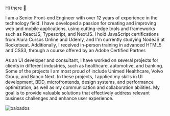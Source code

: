 Hi there 👋

I am a Senior Front-end Engineer with over 12 years of experience in the technology field. I have developed a passion for creating and improving web and mobile applications, using cutting-edge tools and frameworks such as ReactJS, Typescript, and NextJS. I hold JavaScript certifications from Alura Cursos Online and Udemy, and I'm currently studying NodeJS at Rocketseat. Additionally, I received in-person training in advanced HTML5 and CSS3, through a course offered by an Adobe Certified Partner.

As an UI developer and consultant, I have worked on several projects for clients in different industries, such as healthcare, automotive, and banking. Some of the projects I am most proud of include Unimed Healthcare, Volvo Group, and Banco Next. In these projects, I applied my skills in UI development, BDD, microfrontends, design systems, and performance optimization, as well as my communication and collaboration abilities. My goal is to provide valuable solutions that effectively address relevant business challenges and enhance user experience.

![baixados](https://github.com/fhconte/fhconte/assets/7251677/772e9e2f-91ab-4422-91c7-1e3c089270bd)
